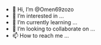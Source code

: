 - 👋 Hi, I’m @Omen69zozo
- 👀 I’m interested in ...
- 🌱 I’m currently learning ...
- 💞️ I’m looking to collaborate on ...
- 📫 How to reach me ...

<!---
Omen69zozo/Omen69zozo is a ✨ special ✨ repository because its `README.md` (this file) appears on your GitHub profile.
You can click the Preview link to take a look at your changes.
--->
